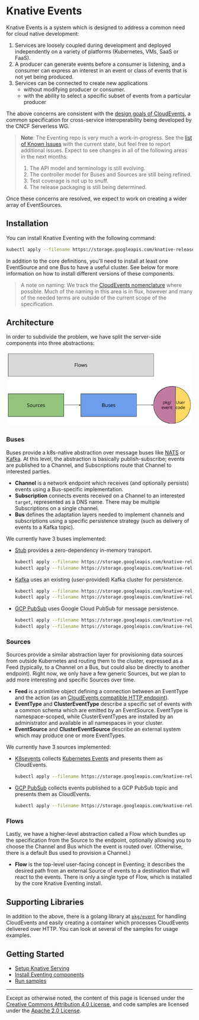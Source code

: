 # Knative Events

Knative Events is a system which is designed to address a common need for cloud
native development:

1.  Services are loosely coupled during development and deployed independently
    on a variety of platforms (Kubernetes, VMs, SaaS or FaaS).
1.  A producer can generate events before a consumer is listening, and a
    consumer can express an interest in an event or class of events that is not
    yet being produced.
1.  Services can be connected to create new applications
    - without modifying producer or consumer.
    - with the ability to select a specific subset of events from a particular
      producer

The above concerns are consistent with the
[design goals of CloudEvents](https://github.com/cloudevents/spec/blob/master/spec.md#design-goals),
a common specification for cross-service interoperability being developed by the
CNCF Serverless WG.

> **Note**: The Eventing repo is very much a work-in-progress. See the
> [list of Known Issues](https://github.com/knative/eventing/issues?q=is%3Aissue+is%3Aopen+label%3A%22Known+Issue%22)
> with the current state, but feel free to report additional issues. Expect to
> see changes in all of the following areas in the next months:
>
> 1.  The API model and terminology is still evolving.
> 1.  The controller model for Buses and Sources are still being refined.
> 1.  Test coverage is not up to snuff.
> 1.  The release packaging is still being determined.

Once these concerns are resolved, we expect to work on creating a wider array of
EventSources.

## Installation

You can install Knative Eventing with the following command:

```bash
kubectl apply --filename https://storage.googleapis.com/knative-releases/eventing/latest/release.yaml
```

In addition to the core definitions, you'll need to install at least one
EventSource and one Bus to have a useful cluster. See below for more information
on how to install different versions of these components.

> A note on naming: We track the
> [CloudEvents nomenclature](https://github.com/cloudevents/spec/blob/master/spec.md)
> where possible. Much of the naming in this area is in flux, however and many
> of the needed terms are outside of the current scope of the specification.

## Architecture

In order to subdivide the problem, we have split the server-side components into
three abstractions:

![Concept Diagram](concepts.png)

### Buses

Buses provide a k8s-native abstraction over message buses like
[NATS](https://nats.io) or [Kafka](https://kafka.apache.org/). At this level,
the abstraction is basically publish-subscribe; events are published to a
Channel, and Subscriptions route that Channel to interested parties.

- **Channel** is a network endpoint which receives (and optionally persists)
  events using a Bus-specific implementation.
- **Subscription** connects events received on a Channel to an interested
  `target`, represented as a DNS name. There may be multiple Subscriptions on a
  single channel.
- **Bus** defines the adaptation layers needed to implement channels and
  subscriptions using a specific persistence strategy (such as delivery of
  events to a Kafka topic).

We currently have 3 buses implemented:

- [Stub](https://github.com/knative/eventing/tree/master/pkg/buses/stub)
  provides a zero-dependency in-memory transport.
  ```bash
  kubectl apply --filename https://storage.googleapis.com/knative-releases/eventing/latest/release-bus-stub.yaml
  kubectl apply --filename https://storage.googleapis.com/knative-releases/eventing/latest/release-clusterbus-stub.yaml
  ```
- [Kafka](https://github.com/knative/eventing/tree/master/pkg/buses/kafka) uses
  an existing (user-provided) Kafka cluster for persistence.
  ```bash
  kubectl apply --filename https://storage.googleapis.com/knative-releases/eventing/latest/release-bus-kafka.yaml
  kubectl apply --filename https://storage.googleapis.com/knative-releases/eventing/latest/release-clusterbus-kafka.yaml
  ```
- [GCP PubSub](https://github.com/knative/eventing/tree/master/pkg/buses/gcppubsub)
  uses Google Cloud PubSub for message persistence.
  ```bash
  kubectl apply --filename https://storage.googleapis.com/knative-releases/eventing/latest/release-bus-gcppubsub.yaml
  kubectl apply --filename https://storage.googleapis.com/knative-releases/eventing/latest/release-clusterbus-gcppubsub.yaml
  ```

### Sources

Sources provide a similar abstraction layer for provisioning data sources from
outside Kubernetes and routing them to the cluster, expressed as a Feed
(typically, to a Channel on a Bus, but could also be directly to another
endpoint). Right now, we only have a few generic Sources, but we plan to add
more interesting and specific Sources over time.

- **Feed** is a primitive object defining a connection between an EventType and
  the action (as an
  [CloudEvents compatible HTTP endpoint](https://github.com/cloudevents/spec/blob/master/http-transport-binding.md)).
- **EventType** and **ClusterEventType** describe a specific set of events with a
  common schema which are emitted by an EventSource. EventType is
  namespace-scoped, while ClusterEventTypes are installed by an administrator
  and available in all namespaces in your cluster.
- **EventSource** and **ClusterEventSource** describe an external system which
  may produce one or more EventTypes.

We currently have 3 sources implemented:

- [K8sevents](https://github.com/knative/eventing-sources/tree/master/cmd/kuberneteseventsource)
  collects
  [Kubernetes Events](https://kubernetes.io/docs/reference/generated/kubernetes-api/v1.10/#event-v1-core)
  and presents them as CloudEvents.
  ```bash
  kubectl apply --filename https://storage.googleapis.com/knative-releases/eventing-sources/latest/release.yaml 
  ```
- [GCP PubSub](https://github.com/knative/eventing-sources/tree/master/cmd/gcppubsub_receive_adapter)
  collects events published to a GCP PubSub topic and presents them as
  CloudEvents.
  ```bash
  kubectl apply --filename https://storage.googleapis.com/knative-releases/eventing-sources/latest/release-with-gcppubsub.yaml
  ```

### Flows

Lastly, we have a higher-level abstraction called a Flow which bundles up the
specification from the Source to the endpoint, optionally allowing you to choose
the Channel and Bus which the event is routed over. (Otherwise, there is a
default Bus used to provision a Channel.)

- **Flow** is the top-level user-facing concept in Eventing; it describes the
  desired path from an external Source of events to a destination that will
  react to the events. There is only a single type of Flow, which is installed
  by the core Knative Eventing install.

## Supporting Libraries

In addition to the above, there is a golang library at
[`pkg/event`](https://github.com/knative/eventing/tree/master/pkg/event) for
handling CloudEvents and easily creating a container which processes CloudEvents
delivered over HTTP. You can look at several of the samples for usage examples.

## Getting Started

- [Setup Knative Serving](../install/README.md)
- [Install Eventing components](#installation)
- [Run samples](samples)

---

Except as otherwise noted, the content of this page is licensed under the
[Creative Commons Attribution 4.0 License](https://creativecommons.org/licenses/by/4.0/),
and code samples are licensed under the
[Apache 2.0 License](https://www.apache.org/licenses/LICENSE-2.0).
